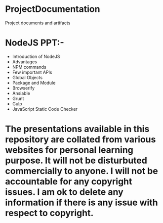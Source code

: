 # ProjectDocumentation
Project documents and artifacts

# NodeJS PPT:-

* Introduction of NodeJS
* Advantages
* NPM commands
* Few important APIs
* Global Objects
* Package and Module
* Browserify
* Ansiable
* Grunt
* Gulp
* JavaScript Static Code Checker

# The presentations available in this repository are collated from various websites for personal learning purpose. It will not be disturbuted commercially to anyone. I will not be accountable for any copyright issues. I am ok to delete any information if there is any issue with respect to copyright.
